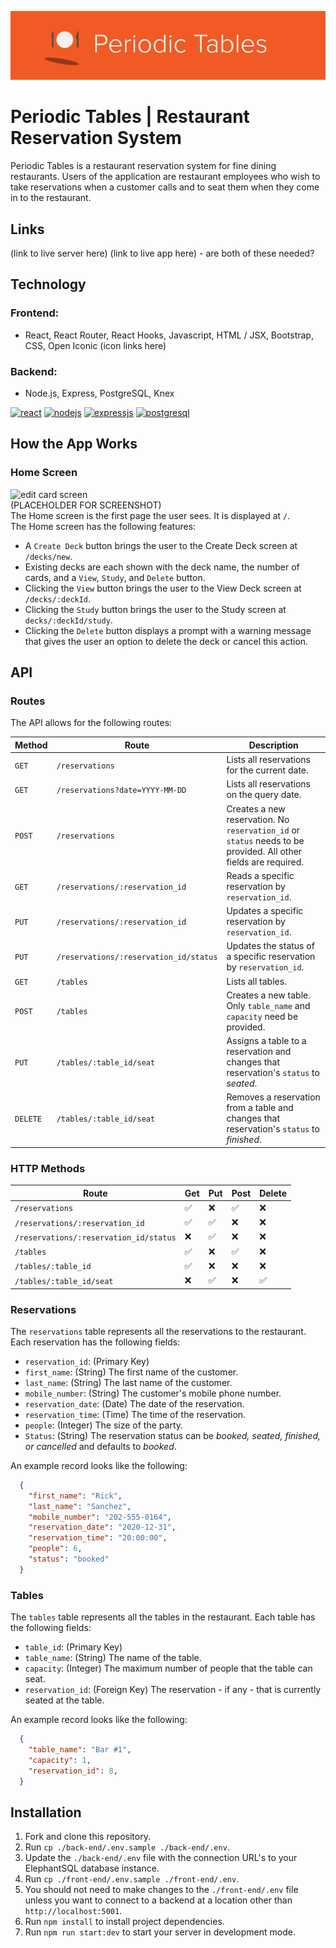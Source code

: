![Periodic Tables](https://raw.githubusercontent.com/micah-patrick/restaurant-reservation/main/front-end/src/readme/readme-header.png "Periodic Tables")

#
# Periodic Tables | Restaurant Reservation System


Periodic Tables is a restaurant reservation system for fine dining restaurants. Users of the application are restaurant employees who wish to take reservations when a customer calls and to seat them when they come in to the restaurant.

## Links
(link to live server here)
(link to live app here) - are both of these needed?

## Technology

### Frontend:
- React, React Router, React Hooks, Javascript, HTML / JSX, Bootstrap, CSS, Open Iconic
(icon links here)

### Backend:
- Node.js, Express, PostgreSQL, Knex

[![react](https://cdn.iconscout.com/icon/free/png-96/react-1-282599.png)](https://reactjs.org/)
[![nodejs](https://cdn.iconscout.com/icon/free/png-96/node-js-1174925.png)](https://nodejs.org/en/) 
[![expressjs](https://hackr.io/tutorials/learn-express-js/logo/logo-express-js?ver=1557508379)](https://expressjs.com/)
[![postgresql](https://cdn.iconscout.com/icon/free/png-96/postgresql-11-1175122.png)](https://www.postgresql.org/)

## How the App Works
### Home Screen
![edit card screen](/screenshots/new/edit-card-screen.jpg)  
(PLACEHOLDER FOR SCREENSHOT)  
The Home screen is the first page the user sees. It is displayed at `/`.  
The Home screen has the following features:
- A `Create Deck` button brings the user to the Create Deck screen at `/decks/new`.
- Existing decks are each shown with the deck name, the number of cards, and a `View`, `Study`, and `Delete` button.
- Clicking the `View` button brings the user to the View Deck screen at `/decks/:deckId`.
- Clicking the `Study` button brings the user to the Study screen at `decks/:deckId/study`.
- Clicking the `Delete` button displays a prompt with a warning message that gives the user an option to delete the deck or cancel this action.

## API

### Routes

The API allows for the following routes:

Method | Route | Description
 -|-|-
| `GET` | `/reservations` | Lists all reservations for the current date.
| `GET` | `/reservations?date=YYYY-MM-DD` | Lists all reservations on the query date.
| `POST` | `/reservations` | Creates a new reservation. No `reservation_id` or `status` needs to be provided. All other fields are required.
| `GET` | `/reservations/:reservation_id` | Reads a specific reservation by `reservation_id`.
| `PUT` | `/reservations/:reservation_id` | Updates a specific reservation by `reservation_id`.
| `PUT` | `/reservations/:reservation_id/status` | Updates the status of a specific reservation by `reservation_id`.
| `GET` | `/tables` | Lists all tables.
| `POST` | `/tables` | Creates a new table. Only `table_name` and `capacity` need be provided.
| `PUT` | `/tables/:table_id/seat` | Assigns a table to a reservation and changes that reservation's `status` to _seated_.
| `DELETE` | `/tables/:table_id/seat` | Removes a reservation from a table and changes that reservation's `status` to _finished_.

### HTTP Methods
| Route       | Get         | Put        | Post         | Delete       |      
| ----------- | ----------- | ---------- | ------------ | ------------ |
| ```/reservations```      | ✅      |❌      | ✅    |       ❌       |
| ```/reservations/:reservation_id```   | ✅        | ✅       | ❌         | ❌         |
| ```/reservations/:reservation_id/status```      | ❌      |✅      | ❌    |       ❌       |
| ```/tables```   | ✅        | ❌       | ✅         | ❌         |
| ```/tables/:table_id```   | ✅        | ❌       | ❌         | ❌         |
| ```/tables/:table_id/seat```   | ❌        | ✅       | ❌         | ✅         |

### Reservations

The `reservations` table represents all the reservations to the restaurant. Each reservation has the following fields:

- `reservation_id`: (Primary Key)
- `first_name`: (String) The first name of the customer.
- `last_name`: (String) The last name of the customer.
- `mobile_number`: (String) The customer's mobile phone number.
- `reservation_date`: (Date) The date of the reservation.
- `reservation_time`: (Time) The time of the reservation.
- `people`: (Integer) The size of the party.
- `Status`: (String) The reservation status can be _booked, seated, finished, or cancelled_ and defaults to _booked_.

An example record looks like the following:

```json
  {
    "first_name": "Rick",
    "last_name": "Sanchez",
    "mobile_number": "202-555-0164",
    "reservation_date": "2020-12-31",
    "reservation_time": "20:00:00",
    "people": 6,
    "status": "booked"
  }
```
### Tables

The `tables` table represents all the tables in the restaurant. Each table has the following fields:

- `table_id`: (Primary Key)
- `table_name`: (String) The name of the table.
- `capacity`: (Integer) The maximum number of people that the table can seat.
- `reservation_id`: (Foreign Key) The reservation - if any - that is currently seated at the table.

An example record looks like the following:

```json
  {
    "table_name": "Bar #1",
    "capacity": 1,
    "reservation_id": 8,
  }
```

## Installation

1. Fork and clone this repository.
1. Run `cp ./back-end/.env.sample ./back-end/.env`.
1. Update the `./back-end/.env` file with the connection URL's to your ElephantSQL database instance.
1. Run `cp ./front-end/.env.sample ./front-end/.env`.
1. You should not need to make changes to the `./front-end/.env` file unless you want to connect to a backend at a location other than `http://localhost:5001`.
1. Run `npm install` to install project dependencies.
1. Run `npm run start:dev` to start your server in development mode.
